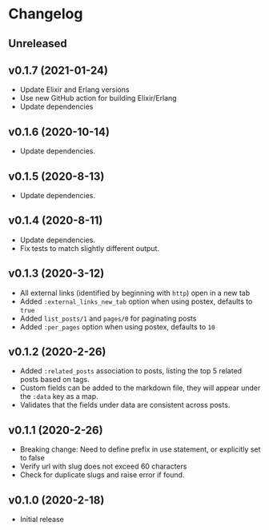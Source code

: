 # Changelog

## Unreleased

## v0.1.7 (2021-01-24)
- Update Elixir and Erlang versions
- Use new GitHub action for building Elixir/Erlang
- Update dependencies

## v0.1.6 (2020-10-14)
- Update dependencies.

## v0.1.5 (2020-8-13)
- Update dependencies.

## v0.1.4 (2020-8-11)
- Update dependencies.
- Fix tests to match slightly different output.

## v0.1.3 (2020-3-12)
- All external links (identified by beginning with `http`) open in a new tab
- Added `:external_links_new_tab` option when using postex, defaults to `true`
- Added `list_posts/1` and `pages/0` for paginating posts
- Added `:per_pages` option when using postex, defaults to `10`

## v0.1.2 (2020-2-26)
- Added `:related_posts` association to posts, listing the top 5 related posts based on tags.
- Custom fields can be added to the markdown file, they will appear under the `:data` key as a map.
- Validates that the fields under data are consistent across posts.

## v0.1.1 (2020-2-26)
- Breaking change: Need to define prefix in use statement, or explicitly set to false
- Verify url with slug does not exceed 60 characters
- Check for duplicate slugs and raise error if found.

## v0.1.0 (2020-2-18)
- Initial release
